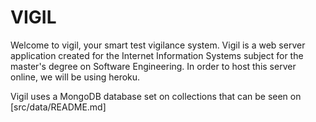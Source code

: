 # VIGIL

Welcome to vigil, your smart test vigilance system.
Vigil is a web server application created for the Internet Information Systems subject for the master's degree on Software Engineering.
In order to host this server online, we will be using heroku.

Vigil uses a MongoDB database set on collections that can be seen on [src/data/README.md]
